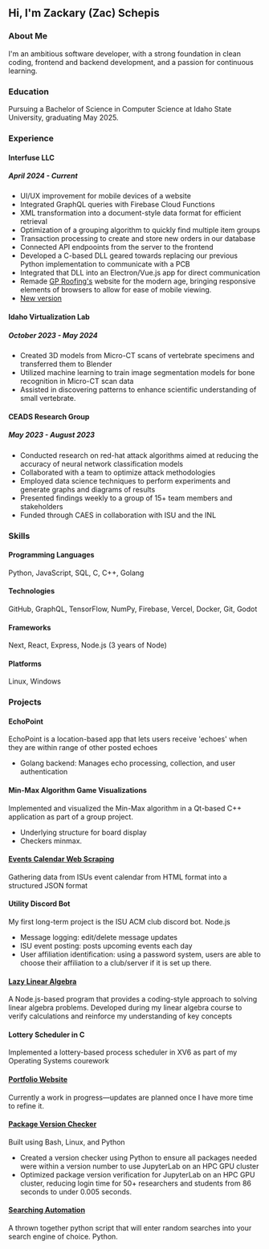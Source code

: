 ## Hi, I'm Zackary (Zac) Schepis

### About Me
I'm an ambitious software developer, with a strong foundation in clean coding, frontend and backend development, and a passion for continuous learning. 

### Education
Pursuing a Bachelor of Science in Computer Science at Idaho State University, graduating May 2025. 

### Experience
#### Interfuse LLC
##### April 2024 - Current
- UI/UX improvement for mobile devices of a website
- Integrated GraphQL queries with Firebase Cloud Functions
- XML transformation into a document-style data format for efficient retrieval
- Optimization of a grouping algorithm to quickly find multiple item groups
- Transaction processing to create and store new orders in our database
- Connected API endpooints from the server to the frontend
- Developed a C-based DLL geared towards replacing our previous Python implementation to communicate with a PCB
- Integrated that DLL into an Electron/Vue.js app for direct communication
- Remade [GP Roofing's](https://gp-roofing.net/) website for the modern age, bringing responsive elements of browsers to allow for ease of mobile viewing.
- [New version](https://gp-roofing.vercel.app/)

#### Idaho Virtualization Lab
##### October 2023 - May 2024
- Created 3D models from Micro-CT scans of vertebrate specimens and transferred them to Blender
- Utilized machine learning to train image segmentation models for bone recognition in Micro-CT scan data
- Assisted in discovering patterns to enhance scientific understanding of small vertebrate. 

#### CEADS Research Group
##### May 2023 - August 2023
- Conducted research on red-hat attack algorithms aimed at reducing the accuracy of neural network classification models
- Collaborated with a team to optimize attack methodologies
- Employed data science techniques to perform experiments and generate graphs and diagrams of results
- Presented findings weekly to a group of 15+ team members and stakeholders
- Funded through CAES in collaboration with ISU and the INL

### Skills
#### Programming Languages
Python, JavaScript, SQL, C, C++, Golang

#### Technologies
GitHub, GraphQL, TensorFlow, NumPy, Firebase, Vercel, Docker, Git, Godot

#### Frameworks
Next, React, Express, Node.js (3 years of Node)

#### Platforms
Linux, Windows

### Projects
#### EchoPoint
EchoPoint is a location-based app that lets users receive 'echoes' when they are within range of other posted echoes
- Golang backend: Manages echo processing, collection, and user authentication

#### Min-Max Algorithm Game Visualizations
Implemented and visualized the Min-Max algorithm in a Qt-based C++ application as part of a group project.
- Underlying structure for board display
- Checkers minmax.

#### [Events Calendar Web Scraping](https://github.com/ZacSchepis/public-apis)
Gathering data from ISUs event calendar from HTML format into a structured JSON format

#### Utility Discord Bot
My first long-term project is the ISU ACM club discord bot. Node.js
- Message logging: edit/delete message updates
- ISU event posting: posts upcoming events each day
- User affiliation identification: using a password system, users are able to choose their affiliation to a club/server if it is set up there.

#### [Lazy Linear Algebra](https://github.com/ZacSchepis/Random-Projects/tree/main/LazyLinearAlgebra)
A Node.js-based program that provides a coding-style approach to solving linear algebra problems. Developed during my linear algebra course to verify calculations and reinforce my understanding of key concepts

#### Lottery Scheduler in C
Implemented a lottery-based process scheduler in XV6 as part of my Operating Systems courework

#### [Portfolio Website](https://www.zackaryschepis.com.co/)
Currently a work in progress—updates are planned once I have more time to refine it.

#### [Package Version Checker](https://github.com/ZacSchepis/Grants-Retribution)
Built using Bash, Linux, and Python
- Created a version checker using Python to ensure all packages needed were within a version number to use JupyterLab on an HPC GPU cluster
- Optimized package version verification for JupyterLab on an HPC GPU cluster, reducing login time for 50+ researchers and students from 86 seconds to under 0.005 seconds.

#### [Searching Automation](https://github.com/ZacSchepis/Random-Projects/tree/main/Daily%20Searches)
A thrown together python script that will enter random searches into your search engine of choice. Python.

